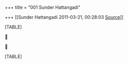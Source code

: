 +++
title = "001 Sunder Hattangadi"

+++
[[Sunder Hattangadi	2011-03-21, 00:28:03 [Source](https://groups.google.com/g/samskrita/c/3VSluoRZrtc)]]



[TABLE]





[TABLE]

